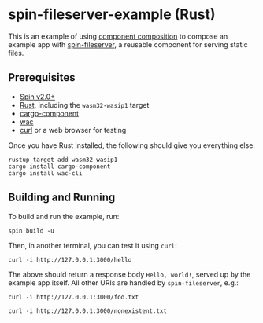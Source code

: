 # spin-fileserver-example (Rust)

This is an example of using [component
composition](https://component-model.bytecodealliance.org/creating-and-consuming/composing.html)
to compose an example app with
[spin-fileserver](https://github.com/fermyon/spin-fileserver), a reusable
component for serving static files.

## Prerequisites

- [Spin v2.0+](https://developer.fermyon.com/spin/install)
- [Rust](https://rustup.rs/), including the `wasm32-wasip1` target
- [cargo-component](https://github.com/bytecodealliance/cargo-component)
- [wac](https://github.com/bytecodealliance/wac)
- [curl](https://curl.se/download.html) or a web browser for testing
  
Once you have Rust installed, the following should give you everything else:

```shell
rustup target add wasm32-wasip1
cargo install cargo-component
cargo install wac-cli
```

## Building and Running

To build and run the example, run:

```shell
spin build -u
```

Then, in another terminal, you can test it using `curl`:

```shell
curl -i http://127.0.0.1:3000/hello
```

The above should return a response body `Hello, world!`, served up by the
example app itself.  All other URIs are handled by `spin-fileserver`, e.g.:

```shell
curl -i http://127.0.0.1:3000/foo.txt
```

```shell
curl -i http://127.0.0.1:3000/nonexistent.txt
```
